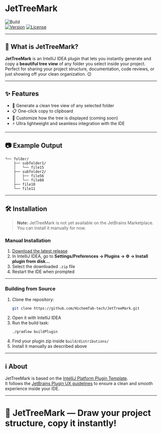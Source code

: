 # JetTreeMark

![Build](https://github.com/HichemTab-tech/JetTreeMark/workflows/Build/badge.svg)  
[![Version](https://img.shields.io/badge/version-0.0.1-blue.svg)](https://github.com/HichemTab-tech/JetTreeMark/releases) [![License](https://img.shields.io/badge/license-MIT-green.svg)](https://github.com/HichemTab-tech/JetTreeMark/blob/main/LICENSE)

---
<!-- Plugin description -->
## 🚀 What is JetTreeMark?

**JetTreeMark** is an IntelliJ IDEA plugin that lets
you instantly generate and copy a **beautiful tree view** of any folder you select inside your project.  
Perfect for sharing your project structure, documentation, code reviews, or just showing off your clean organization.
😉

---

## ✨ Features

- 📂 Generate a clean tree view of any selected folder
- 📋 One-click copy to clipboard
- 🎨 Customize how the tree is displayed (coming soon)
- ⚡ Ultra lightweight and seamless integration with the IDE

---

## 📷 Example Output

```
└── folder/
    ├── subfolder1/
    │   └── file15
    ├── subfolder2/
    │   ├── file56
    │   └── file88
    ├── file10
    └── file11
```

---

<!-- Plugin description end -->

## 🛠️ Installation

> **Note:** JetTreeMark is not yet available on the JetBrains Marketplace. You can install it manually for now.

### Manual Installation

1. [Download the latest release](https://github.com/HichemTab-tech/JetTreeMark/releases/latest)
2. In IntelliJ IDEA, go to **Settings/Preferences → Plugins → ⚙️ → Install plugin from disk...**
3. Select the downloaded `.zip` file
4. Restart the IDE when prompted

---

### Building from Source

1. Clone the repository:
   ```bash
   git clone https://github.com/HichemTab-tech/JetTreeMark.git
   ```
2. Open it with IntelliJ IDEA
3. Run the build task:
   ```bash
   ./gradlew buildPlugin
   ```
4. Find your plugin zip inside `build/distributions/`
5. Install it manually as described above

---

## ℹ️ About

JetTreeMark is based on the [IntelliJ Platform Plugin Template][template].  
It follows the [JetBrains Plugin UX guidelines][docs:plugin-description]
to ensure a clean and smooth experience inside your IDE.

[template]: https://github.com/JetBrains/intellij-platform-plugin-template
[docs:plugin-description]: https://plugins.jetbrains.com/docs/intellij/plugin-user-experience.html#plugin-description-and-presentation

---

# 🌳 JetTreeMark — Draw your project structure, copy it instantly!